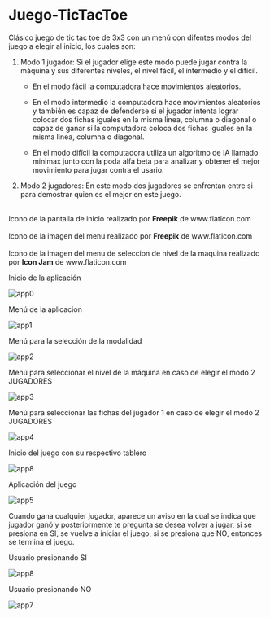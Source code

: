 # Juego-TicTacToe

Clásico juego de tic tac toe de 3x3 con un menú con difentes modos del juego a elegir al inicio, los cuales son:
<body>
<ol>
  <li>Modo 1 jugador: Si el jugador elige este modo puede jugar contra la máquina y sus diferentes niveles, el nivel fácil, el intermedio y el difícil.</li>
  <ul>
    <p>
      <li>En el modo fácil la computadora hace movimientos aleatorios.</li>
    </p>
    <p>
      <li>En el modo intermedio la computadora hace movimientos aleatorios y también es capaz de defenderse si el jugador intenta lograr colocar dos fichas iguales en la misma linea, columna o diagonal o capaz de ganar si la computadora coloca dos fichas iguales en la misma linea, columna o diagonal.</li>
    </p>
    <p>
      <li>En el modo difícil la computadora utiliza un algoritmo de IA llamado minimax junto con la poda alfa beta para analizar y obtener el mejor movimiento para jugar contra el usario.</li>
    </p>
  </ul>
  <p>
    <li>Modo 2 jugadores: En este modo dos jugadores se enfrentan entre si para demostrar quien es el mejor en este juego.</li>
  </p>
</ol>
</body>

<body>
  <br>Icono de la pantalla de inicio realizado por <b>Freepik</b> de www.flaticon.com</br>
  <br>Icono de la imagen del menu realizado por <b>Freepik</b> de www.flaticon.com</br>
  <br>Icono de la imagen del menu de seleccion de nivel de la maquina realizado por <b>Icon Jam</b> de www.flaticon.com</br>
</body>

Inicio de la aplicación

![app0](https://github.com/darkcrow-dev/Juego-TicTacToe/assets/108247794/357a3b3c-59df-4730-a5ff-1b00cdd02e3d)

Menú de la aplicacion

![app1](https://github.com/darkcrow-dev/Juego-TicTacToe/assets/108247794/43cad727-c371-4409-a3e7-a027f226d68e)

Menú para la selección de la modalidad

![app2](https://github.com/darkcrow-dev/Juego-TicTacToe/assets/108247794/a762a6b0-b906-4c94-ab0e-8a7783210642)

Menú para seleccionar el nivel de la máquina en caso de elegir el modo 2 JUGADORES

![app3](https://github.com/darkcrow-dev/Juego-TicTacToe/assets/108247794/bfce8585-0fb9-4e0b-ac6d-9e6516d5eef0)

Menú para seleccionar las fichas del jugador 1 en caso de elegir el modo 2 JUGADORES

![app4](https://github.com/darkcrow-dev/Juego-TicTacToe/assets/108247794/1c0738b0-89c5-4632-a78a-adbe3b917f35)

Inicio del juego con su respectivo tablero

![app8](https://github.com/darkcrow-dev/Juego-TicTacToe/assets/108247794/4406482d-a39e-47fb-91fa-9f81f89d88d7)

Aplicación del juego

![app5](https://github.com/darkcrow-dev/Juego-TicTacToe/assets/108247794/c563d538-1538-4b00-b19c-d29dfde4833b)

Cuando gana cualquier jugador, aparece un aviso en la cual se indica que jugador ganó y posteriormente te pregunta se desea volver a jugar, si se presiona en SI,
se vuelve a iniciar el juego, si se presiona que NO, entonces se termina el juego.

Usuario presionando SI

![app8](https://github.com/darkcrow-dev/Juego-TicTacToe/assets/108247794/c58f1231-8633-461c-a954-bb4e0f8c44d7)

Usuario presionando NO

![app7](https://github.com/darkcrow-dev/Juego-TicTacToe/assets/108247794/eb16efdd-e0f2-4660-8357-f59afeff9b73)
